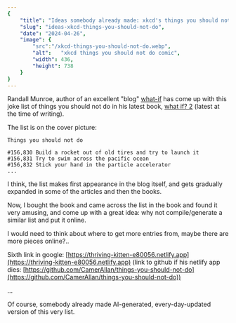 ```yaml
---
{
    "title": "Ideas somebody already made: xkcd's things you should not do",
    "slug": "ideas-xkcd-things-you-should-not-do",
    "date": "2024-04-26",
    "image": {
        "src":"/xkcd-things-you-should-not-do.webp",
        "alt":   "xkcd things you should not do comic",
        "width": 436,
        "height": 738
    }
}
---
```


Randall Munroe, author of an excellent "blog" [what-if](https://what-if.xkcd.com) has come up with this joke list of things 
you should not do in his latest book, [what if? 2](https://xkcd.com/what-if-2) (latest at the time of writing).

The list is on the cover picture: 

```
Things you should not do

#156,830 Build a rocket out of old tires and try to launch it
#156,831 Try to swim across the pacific ocean
#156,832 Stick your hand in the particle accelerator
...
```

I think, the list makes first appearance in the blog itself, and gets gradually expanded in some of the articles and then the books.

Now, I bought the book and came across the list in the book and found it very amusing, and come up with a great idea: 
why not compile/generate a similar list and put it online.

I would need to think about where to get more entries from, maybe there are more pieces online?..

Sixth link in google: [https://thriving-kitten-e80056.netlify.app](https://thriving-kitten-e80056.netlify.app) (link to github if his netlify app dies: [https://github.com/CamerAllan/things-you-should-not-do](https://github.com/CamerAllan/things-you-should-not-do))

...

Of course, somebody already made AI-generated, every-day-updated version of this very list.
	

